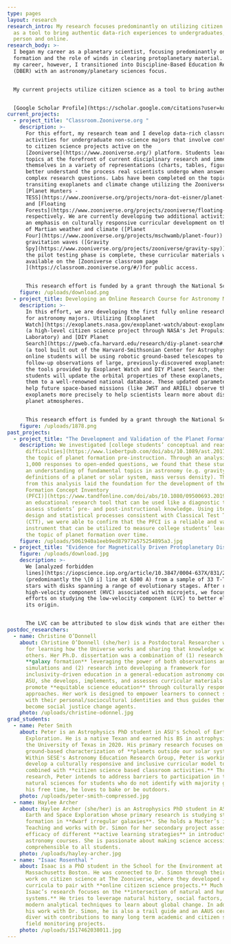 ```yaml
---
type: pages
layout: research
research_intro: My research focuses predominantly on utilizing citizen science
  as a tool to bring authentic data-rich experiences to undergraduates, both in
  person and online.
research_body: >-
  I began my career as a planetary scientist, focusing predominantly on planet
  formation and the role of winds in clearing protoplanetary material. Later in
  my career, however, I transitioned into Discipline-Based Education Research
  (DBER) with an astronomy/planetary sciences focus. 


  My current projects utilize citizen science as a tool to bring authentic data to undergraduates at different stages of their career. 


  [Google Scholar Profile](https://scholar.google.com/citations?user=kqI9GUQAAAAJ&hl=en)
current_projects:
  - project_title: "Classroom.Zooniverse.org "
    description: >-
      For this effort, my research team and I develop data-rich classroom
      activities for undergraduate non-science majors that involve contributing
      to citizen science projects active on the
      [Zooniverse](https://www.zooniverse.org/) platform. Students learn about
      topics at the forefront of current disciplinary research and immerse
      themselves in a variety of representations (charts, tables, figures) to
      better understand the process real scientists undergo when answering
      complex research questions. Labs have been completed on the topics of
      transiting exoplanets and climate change utilizing the Zooniverse projects
      [Planet Hunters -
      TESS](https://www.zooniverse.org/projects/nora-dot-eisner/planet-hunters-tess)
      and [Floating
      Forests](https://www.zooniverse.org/projects/zooniverse/floating-forests),
      respectively. We are currently developing two additional activities with
      an emphasis on culturally responsive curricular development on the topics
      of Martian weather and climate ([Planet
      Four](https://www.zooniverse.org/projects/mschwamb/planet-four)) and
      gravitation waves ([Gravity
      Spy](https://www.zooniverse.org/projects/zooniverse/gravity-spy)). After
      the pilot testing phase is complete, these curricular materials will be
      available on the [Zooniverse classroom page
      ](https://classroom.zooniverse.org/#/)for public access. 


      This research effort is funded by a grant through the National Science Foundation - Improving Undergraduate STEM Education (IUSE) track (Award #1821319).
    figure: /uploads/download.png
  - project_title: Developing an Online Research Course for Astronomy Majors
    description: >-
      In this effort, we are developing the first fully online research course
      for astronomy majors. Utilizing [Exoplanet
      Watch](https://exoplanets.nasa.gov/exoplanet-watch/about-exoplanet-watch/overview/)
      (a high-level citizen science project through NASA's Jet Propulsion
      Laboratory) and [DIY Planet
      Search](https://pweb.cfa.harvard.edu/research/diy-planet-search#:~:text=The%20DIY%20Planet%20Search%20is,involved%20in%20the%20exoplanet%20hunt.)
      (a tool built out of the Harvard-Smithsonian Center for Astrophysics), our
      online students will be using robotic ground-based telescopes to take
      follow-up observations of large, previously-discovered exoplanets. Using
      the tools provided by Exoplanet Watch and DIY Planet Search, these
      students will update the orbital properties of these exoplanets, and post
      them to a well-renowned national database. These updated parameters will
      help future space-based missions (like JWST and ARIEL) observe these giant
      exoplanets more precisely to help scientists learn more about distant
      planet atmospheres. 


      This research effort is funded by a grant through the National Science Foundation - Improving Undergraduate STEM Education (IUSE) track (Award #2121225).
    figure: /uploads/1878.png
past_projects:
  - project_title: "The Development and Validation of the Planet Formation Concept Inventory "
    description: We investigated [college students’ conceptual and reasoning
      difficulties](https://www.liebertpub.com/doi/abs/10.1089/ast.2017.1815) on
      the topic of planet formation pre-instruction. Through an analysis of over
      1,000 responses to open-ended questions, we found that these students lack
      an understanding of fundamental topics in astronomy (e.g. gravity, basic
      definitions of a planet or solar system, mass versus density). The results
      from this analysis laid the foundation for the development of the [Planet
      Formation Concept Inventory
      (PFCI)](https://www.tandfonline.com/doi/abs/10.1080/09500693.2019.1685140),
      an educational research tool that can be used like a diagnostic test to
      assess students’ pre- and post-instructional knowledge. Using iterative
      design and statistical processes consistent with Classical Test Theory
      (CTT), we were able to confirm that the PFCI is a reliable and valid
      instrument that can be utilized to measure college students’ learning on
      the topic of planet formation over time.
    figure: /uploads/5061940a1eeb9ed87977a575254895a3.jpg
  - project_title: "Evidence for Magnetically Driven Protoplanetary Disk Winds "
    figure: /uploads/download.jpg
    description: >-
      We [analyzed forbidden
      lines](https://iopscience.iop.org/article/10.3847/0004-637X/831/2/169/meta)
      (predominantly the \[O i] line at 6300 A) from a sample of 33 T-Tauri
      stars with disks spanning a range of evolutionary stages. After removing a
      high-velocity component (HVC) associated with microjets, we focused our
      efforts on studying the low-velocity component (LVC) to better elucidate
      its origin. 


      The LVC can be attributed to slow disk winds that are either thermally or magnetically driven. We found that the LVC itself can be resolved into two distinct components: a broad component (FWHM > 40 km/s) and a narrow component (FWHM < 40 km/s). Additionally, we found that the FWHM 15 of both components correlates with the disk inclination, consistent with Keplerian broadening from radii of 0.05 to 0.5 AU for the BC and 0.5 to 5 AU for the NC. Since the BC emission arises inward of 0.5 AU where the gravity of the star/disk system is strong, we eliminated the possibility that the BC traces a thermally-driven wind, and instead suggested that it traces the base of a magnetohydrodynamic (MHD) wind. For the NC, half of the features we observed had centroid velocities consistent with the stellar velocity, and the other half had blueshifts between -2 and -5 km/s. For this component of the LVC, the origin remains more elusive, and we could not exclude the possibility that the NC arises in a photoevaporative wind.
postdoc_researchers:
  - name: Christine O’Donnell
    about: Christine O’Donnell (she/her) is a Postdoctoral Researcher with a passion
      for learning how the Universe works and sharing that knowledge with
      others. Her Ph.D. dissertation was a combination of (1) research into
      **galaxy formation** leveraging the power of both observations and
      simulations and (2) research into developing a framework for
      inclusivity-driven education in a general-education astronomy course. At
      ASU, she develops, implements, and assesses curricular materials that
      promote **equitable science education** through culturally responsive
      approaches. Her work is designed to empower learners to connect science
      with their personal/sociocultural identities and thus guides them to
      become social justice change agents.
    photo: /uploads/christine-odonnel.jpg
grad_students:
  - name: Peter Smith
    about: Peter is an Astrophysics PhD student in ASU's School of Earth and Space
      Exploration. He is a native Texan and earned his BS in astrophysics from
      the University of Texas in 2020. His primary research focuses on
      ground-based characterization of **planets outside our solar system**.
      Within SESE's Astronomy Education Research Group, Peter is working to
      develop a culturally responsive and inclusive curricular model to be
      combined with **citizen science based classroom activities.** Through his
      research, Peter intends to address barriers to participation in the
      natural sciences for students who do not identify with majority groups. In
      his free time, he loves to bake or be outdoors.
    photo: /uploads/peter-smith-compressed.jpg
  - name: Haylee Archer
    about: Haylee Archer (she/her) is an Astrophysics PhD student in ASU's School of
      Earth and Space Exploration whose primary research is studying star
      formation in **dwarf irregular galaxies**. She holds a Master’s in Science
      Teaching and works with Dr. Simon for her secondary project assessing the
      efficacy of different **active learning strategies** in introductory
      astronomy courses. She is passionate about making science accessible and
      comprehensible to all students.
    photo: /uploads/hayley-archer.jpg
  - name: "Isaac Rosenthal "
    about: Isaac is a PhD student in the School for the Environment at University of
      Massachusetts Boston. He was connected to Dr. Simon through their mutual
      work on citizen science at The Zooniverse, where they developed classroom
      curricula to pair with **online citizen science projects.** Much of
      Isaac’s research focuses on the **intersection of natural and human
      systems.** He tries to leverage natural history, social factors, and
      modern analytical techniques to learn about global change. In addition to
      his work with Dr. Simon, he is also a trail guide and an AAUS certified
      diver with contributions to many long term academic and citizen science
      field monitoring projects.
    photo: /uploads/1517462038011.jpg
---
```

